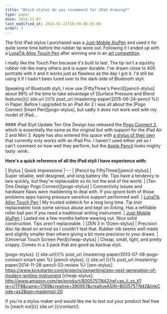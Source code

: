 ```yaml
---
title: "Which stylus do you recommend for iPad drawing?"
type: paper
date: 2014-12-07
last_modified_at: 2016-01-22T10:39:40-05:00
order: 3
---
```


The first iPad stylus I purchased was a [Just-Mobile AluPen][alupen-stylus] and used it for quite some time before the rubber tip wore out. Following it I ended up with a [LunaTik Alloy Touch Pen][lunatik-stylus] after winning one in an [art competition](http://lunatiklife.com/features/post/lunatikonpaper-winners).

I really like the Touch Pen because it's built to last. The tip isn't a squishy rubber nib like many others and is super durable. I've drawn close to 400 portraits with it and it works just as flawless as the day I got it. I'd still be using it if I hadn't been lured over to the dark-side of Bluetooth styli.

Speaking of Bluetooth styli, I now use [FiftyThree's Pencil][pencil-stylus] about 99% of the time to take advantage of [Surface Pressure and Blend features]({{ site.url }}{% post_url /mastering-paper/2015-06-24-pencil %}) in Paper. Before I upgraded to an iPad Air 2 I was all about the [Pogo Connect Smart Pen][pogo-stylus], but sadly it does not work well with my model of iPad...

<div class="notice--warning" markdown="1">
#### iPad Styli Update
Ten One Design has released the <a href="https://tenonedesign.com/connect.php">Pogo Connect 2</a>, which is essentially the same as the original but with support for the iPad Air 2 and Mini 3. Apple has also entered this space with <a href="http://www.apple.com/apple-pencil/" title="Apple Pencil">a stylus of their own</a> that currently only works with an iPad Pro. I haven't used either yet so I can't comment on how well they perform, but the <a href="{{ site.url }}{% post_url /articles/2015-09-25-ipad-pro %}">Apple Pencil</a> looks mighty tasty :wink:.
</div>

**Here's a quick reference of all the iPad styli I have experience with:**

| Stylus | Quick Impressions
|---
| [Pencil by FiftyThree][pencil-stylus] | Super reliable, well designed, and long battery life. Tips have a tendency to tare quickly, but they're replaceable so its not the end of the world.
| [Ten One Design Pogo Connect][pogo-stylus] | Connectivity issues and hardware flaws were maddening to deal with. If you ignore both of those problems apps having pressure sensitive support performed well.
| [LunaTik Alloy Touch Pen][lunatik-stylus] | My trusted sidekick for a long long time. Tip (not replaceable) took some serious abuse and kept on licking. Has a refillable roller ball pen if you need a traditional writing instrument.
| [Just-Mobile AluPen][alupen-stylus] | Lasted me a few months before wearing out. Nice solid construction. Tips aren't replaceable.
| [ZEN 3 in 1][zen-stylus] | Precision disc tip dead on arrival so I couldn't test that. Rubber nib seems well made and slightly smaller than others giving a bit more precision to your draws.
| [Universal Touch Screen Pen][cheap-stylus] | Cheap, small, light, and pretty crappy. Comes in a 3 pack that are good as backup styli.

[alupen-stylus]: http://www.amazon.com/gp/product/B0042U9AT6/ref=as_li_tl?ie=UTF8&camp=1789&creative=390957&creativeASIN=B0042U9AT6&linkCode=as2&tag=mademist-20&linkId=RWJ5A43BF46FLB36
[lunatik-stylus]: http://www.amazon.com/gp/product/B00821TR7G/ref=as_li_ss_tl?ie=UTF8&tag=mademist-20&linkCode=as2&camp=1789&creative=390957&creativeASIN=B00821TR7G
[pogo-stylus]: {{ site.url}}{% post_url /mastering-paper/2013-07-08-pogo-connect-smart-pen %}
[pencil-stylus]: {{ site.url }}{% post_url /mastering-paper/2014-11-28-pencil-53-review %}
[zen-stylus]: https://www.kickstarter.com/projects/zenwriting/zen-next-generation-of-modern-writing-instrument
[cheap-stylus]: http://www.amazon.com/gp/product/B00575TN42/ref=as_li_ss_tl?ie=UTF8&camp=1789&creative=390957&creativeASIN=B00575TN42&linkCode=as2&tag=mademist-20

If you're a stylus maker and would like me to test out your product feel free to [reach out]({{ site.url }}/contact/).
